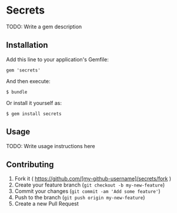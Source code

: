 # Secrets

TODO: Write a gem description

## Installation

Add this line to your application's Gemfile:

    gem 'secrets'

And then execute:

    $ bundle

Or install it yourself as:

    $ gem install secrets

## Usage

TODO: Write usage instructions here

## Contributing

1. Fork it ( https://github.com/[my-github-username]/secrets/fork )
2. Create your feature branch (`git checkout -b my-new-feature`)
3. Commit your changes (`git commit -am 'Add some feature'`)
4. Push to the branch (`git push origin my-new-feature`)
5. Create a new Pull Request
